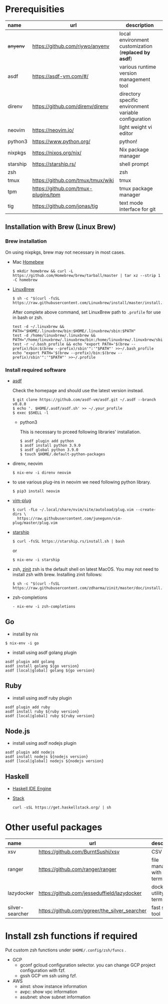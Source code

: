 # Prerequisities

| name | url | description |
|:-----|-----|--------|
|~~anyenv~~ | https://github.com/riywo/anyenv | local environment customization (**replaced by asdf**) |
|asdf|https://asdf-vm.com/#/| various runtime version management tool |
|direnv | https://github.com/direnv/direnv | directory specific environment variable configuration |
|neovim | https://neovim.io/ | light weight vi editor|
|python3| https://www.python.org/ | python! |
|nixpkgs| https://nixos.org/nix/ | Nix package manager |
|starship| https://starship.rs/ | shell prompt |
|zsh| |zsh|
|tmux| https://github.com/tmux/tmux/wiki | tmux |
|tpm| https://github.com/tmux-plugins/tpm | tmux package manager |
|tig| https://github.com/jonas/tig | text mode interface for git |

## Installation with Brew (Linux Brew)

### Brew installation
On using nixpkgs, brew may not necessary in most cases.
- Mac [Homebew](https://docs.brew.sh/Installation.html)
  ```
  $ mkdir homebrew && curl -L https://github.com/Homebrew/brew/tarball/master | tar xz --strip 1 -C homebrew
  ```

- [LinuxBrew](http://linuxbrew.sh/)
  ```
  $ sh -c "$(curl -fsSL https://raw.githubusercontent.com/Linuxbrew/install/master/install.sh)"
  ```
  After complete above command, set LinuxBrew path to `.profile` for use in bash or zsh.
  ```
  test -d ~/.linuxbrew && PATH="$HOME/.linuxbrew/bin:$HOME/.linuxbrew/sbin:$PATH"
  test -d /home/linuxbrew/.linuxbrew && PATH="/home/linuxbrew/.linuxbrew/bin:/home/linuxbrew/.linuxbrew/sbin:$PATH"
  test -r ~/.bash_profile && echo "export PATH='$(brew --prefix)/bin:$(brew --prefix)/sbin'":'"$PATH"' >>~/.bash_profile
  echo "export PATH='$(brew --prefix)/bin:$(brew --prefix)/sbin'":'"$PATH"' >>~/.profile
  ```

### Install required software
- [asdf](https://asdf-vm.com/)

  Check the homepage and should use the latest version instead.
  ```
  $ git clone https://github.com/asdf-vm/asdf.git ~/.asdf --branch v0.8.0
  $ echo '. $HOME/.asdf/asdf.sh' >> ~/.your_profile
  $ exec $SHELL -l
  ```
  - python3

    This is necessary to prceed following libraries' installation.
    ```
    $ asdf plugin add python
    $ asdf install python 3.9.0
    $ asdf global python 3.9.0
    $ touch $HOME/.default-python-packages
    ```

- direnv, neovim
  ```
  $ nix-env -i direnv neovim
  ```

- to use various plug-ins in neovim we need following python library.
  ```
  $ pip3 install neovim
  ```

- [vim-plug](https://github.com/junegunn/vim-plug)
  ```
  $ curl -fLo ~/.local/share/nvim/site/autoload/plug.vim --create-dirs \
    https://raw.githubusercontent.com/junegunn/vim-plug/master/plug.vim
  ```

- [starship](https://starship.rs/)
  ```
  $ curl -fsSL https://starship.rs/install.sh | bash
  ```
  or
  ```
  $ nix-env -i starship
  ```

- zsh, [zinit](https://github.com/zdharma/zinit)
  zsh is the default shell on latest MacOS. You may not need to install zsh with brew. Installing zinit follows:
  ```
  $ sh -c "$(curl -fsSL https://raw.githubusercontent.com/zdharma/zinit/master/doc/install.sh)"
  ```
- zsh-completions
  ```
  - nix-env -i zsh-completions
  ```
## Go
- install by nix
```
$ nix-env -i go
```
- install using asdf golang plugin
```
asdf plugin add golang
asdf install golang ${go version}
asdf [local|global] golang ${go version}
```

## Ruby
- install using asdf ruby plugin
```
asdf plugin add ruby
asdf install ruby ${ruby version}
asdf [local|global] ruby ${ruby version}
```

## Node.js
- install using asdf nodejs plugin
```
asdf plugin add nodejs
asdf install nodejs ${nodejs version}
asdf [local|global] nodejs ${nodejs version}
```

## Haskell
- [Haskell IDE Engine](https://github.com/haskell/haskell-ide-engine)

- [Stack](https://docs.haskellstack.org/en/stable/README/)
  ```
  curl -sSL https://get.haskellstack.org/ | sh
  ```
# Other useful packages

| name | url | description |
|:-----|-----|--------|
| xsv | https://github.com/BurntSushi/xsv | CSV parser |
| ranger | https://github.com/ranger/ranger | file manager with terminal UI |
| lazydocker | https://github.com/jesseduffield/lazydocker | docker utility in terminal |
| silver-searcher | https://github.com/ggreer/the_silver_searcher | fast search tool |

# Install zsh functions if required
Put custom zsh functions under `$HOME/.config/zsh/funcs` .
- GCP
  - gconf
    gcloud configuration selector. you can change GCP project configuration with fzf.
  - gssh
    GCP vm ssh using fzf.
- AWS
  - ainst: show instance information
  - avpc: show vpc information
  - asubnet: show subnet information
